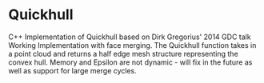 # Quickhull
C++ Implementation of Quickhull based on Dirk Gregorius' 2014 GDC talk
Working Implementation with face merging. The Quickhull function takes in a point cloud and returns a half edge mesh structure representing the convex hull.
Memory and Epsilon are not dynamic - will fix in the future as well as support for large merge cycles.
